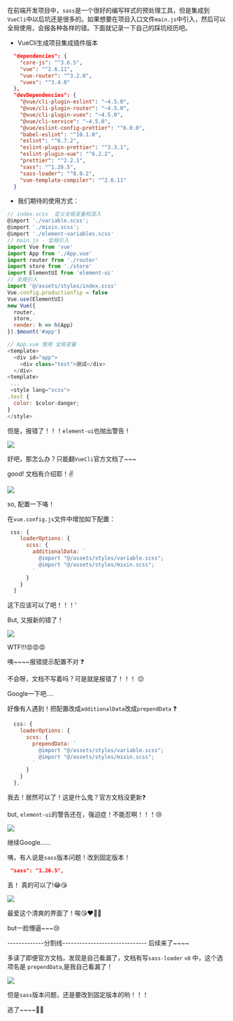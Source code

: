 在前端开发项目中，`sass`是一个很好的编写样式的预处理工具，但是集成到`VueCli`中以后坑还是很多的。如果想要在项目入口文件`main.js`中引入，然后可以全局使用，会报各种各样的错。下面就记录一下自己的踩坑经历吧。
- VueCli生成项目集成插件版本
```json
  "dependencies": {
    "core-js": "^3.6.5",
    "vue": "^2.6.11",
    "vue-router": "^3.2.0",
    "vuex": "^3.4.0"
  },
  "devDependencies": {
    "@vue/cli-plugin-eslint": "~4.5.0",
    "@vue/cli-plugin-router": "~4.5.0",
    "@vue/cli-plugin-vuex": "~4.5.0",
    "@vue/cli-service": "~4.5.0",
    "@vue/eslint-config-prettier": "^6.0.0",
    "babel-eslint": "^10.1.0",
    "eslint": "^6.7.2",
    "eslint-plugin-prettier": "^3.3.1",
    "eslint-plugin-vue": "^6.2.2",
    "prettier": "^2.2.1",
    "sass": "^1.26.5",
    "sass-loader": "^8.0.2",
    "vue-template-compiler": "^2.6.11"
  }
```

- 我们期待的使用方式：
```js
// index.scss  定义全局变量和混入
@import './variable.scss';
@import './mixin.scss';
@import './element-variables.scss'
// main.js - 全局引入
import Vue from 'vue'
import App from './App.vue'
import router from './router'
import store from './store'
import ElementUI from 'element-ui'
// 全局引入
import '@/assets/styles/index.scss'
Vue.config.productionTip = false
Vue.use(ElementUI)
new Vue({
  router,
  store,
  render: h => h(App)
}).$mount('#app')

// App.vue 使用 全局变量
<template>
  <div id="app">
    <div class="test">测试</div>
  </div>
<template>
 ...
 <style lang="scss">
.test {
  color: $color-danger;
}
</style>
```
但是，报错了！！！`element-ui`也抛出警告！

<img src="./img/scss1.png">

好吧，那怎么办？只能翻`VueCli`官方文档了~~~

good! 文档有介绍耶！✌

<img src="./img/scss2.png">

so, 配置一下咯！

在`vue.config.js`文件中增加如下配置：
```js
 css: {
    loaderOptions: {
      scss: {
        additionalData: `
          @import "@/assets/styles/variable.scss";
          @import "@/assets/styles/mixin.scss";
        `
      }
    }
  }
```
这下应该可以了吧！！！'

But, 又报新的错了！

<img src="./img/scss3.png">

WTF!!!😡😡😡

咦~~~~报错提示配置不对 ❓

不会呀，文档不写着吗？可是就是报错了！！！ 😔

Google一下吧....

好像有人遇到！把配置改成`additionalData`改成`prependData`  ❓
```js
  css: {
    loaderOptions: {
      scss: {
        prependData: `
          @import "@/assets/styles/variable.scss";
          @import "@/assets/styles/mixin.scss";
        `
      }
    }
  },
```
我去！居然可以了！这是什么鬼？官方文档没更新❓

but, `element-ui`的警告还在，强迫症！不能忍啊！！！😢

<img src="./img/scss4.png">

继续Google...... 

咦，有人说是`sass`版本问题！改到固定版本！
```json
 "sass": "1.26.5",
```

丢！ 真的可以了!😂😘

<img src="./img/scss5.png">

最爱这个清爽的界面了！唉😘❤🌹💋

but一脸懵逼~~~😢

-------------分割线------------------------------
后续来了~~~~

多读了即便官方文档，发现是自己看漏了，文档有写`sass-loader` `v8` 中，这个选项名是 `prependData`,是我自己看漏了！

<img src="./img/scss6.png">

但是`sass`版本问题，还是要改到固定版本的哟！！！

逃了~~~~🤣😜